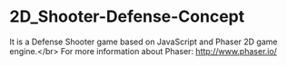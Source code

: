 # 2D_Shooter-Defense-Concept
It is a Defense Shooter game based on JavaScript and Phaser 2D game engine.&lt;/br> For more information about Phaser: http://www.phaser.io/
